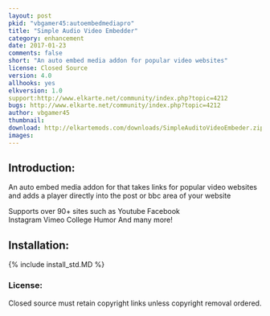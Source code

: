 ```yaml
---
layout: post
pkid: "vbgamer45:autoembedmediapro"
title: "Simple Audio Video Embedder"
category: enhancement
date: 2017-01-23
comments: false
short: "An auto embed media addon for popular video websites"
license: Closed Source
version: 4.0
allhooks: yes
elkversion: 1.0
support:http://www.elkarte.net/community/index.php?topic=4212
bugs: http://www.elkarte.net/community/index.php?topic=4212
author: vbgamer45
thumbnail:
download: http://elkartemods.com/downloads/SimpleAuditoVideoEmbeder.zip
images:
---
```


## Introduction:
An auto embed media addon for that takes links for popular video websites and adds a player directly into the post or bbc area of your website

Supports over 90+ sites such as 
Youtube	
Facebook	
Instagram
Vimeo
College Humor
And many more!


## Installation:
{% include install_std.MD %}

### License:
Closed source must retain copyright links unless copyright removal ordered.